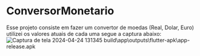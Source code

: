 # ConversorMonetario
Esse projeto consiste em fazer um convertor de moedas (Real, Dolar, Euro)
utilizei os valores atuais de cada uma 
segue a captura abaixo:
![Captura de tela 2024-04-24 131345](https://github.com/rebekawanda/ConversorMonetario/assets/133894733/b2fea0de-2c39-4e83-a732-01d62f65107f)
build\app\outputs\flutter-apk\app-release.apk
